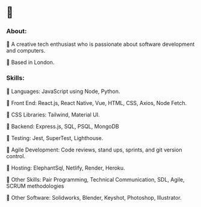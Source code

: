 <div> 
 <h1>👋</h1>
  <h3>About:</h3>
 <p>
  🌱  A creative tech enthusiast who is passionate about software development and computers.
 </p>
  <p>
  📍  Based in London.
 </p>
  <h3>Skills:</h3>
  <p>
  🔹  Languages: JavaScript using Node, Python.
  
  🔸  Front End: React.js, React Native, Vue, HTML, CSS, Axios, Node Fetch.
  
  🔹  CSS Libraries: Tailwind, Material UI.
  
  🔸  Backend: Express.js, SQL, PSQL, MongoDB
  
  🔹  Testing: Jest, SuperTest, Lighthouse.
  
  🔸  Agile Development: Code reviews, stand ups, sprints, and git version control.
  
  🔹  Hosting: ElephantSql, Netlify, Render, Heroku.
  
  🔸  Other Skills: Pair Programming, Technical Communication, SDL, Agile, SCRUM methodologies
  
  🔹  Other Software: Solidworks, Blender, Keyshot, Photoshop, Illustrator. 
  </p>
</div>



<!--
**27Stanley/27Stanley** is a ✨ _special_ ✨ repository because its `README.md` (this file) appears on your GitHub profile.

Here are some ideas to get you started:

- 🔭 I’m currently working on ...
- 🌱 I’m currently learning ...
- 👯 I’m looking to collaborate on ...
- 🤔 I’m looking for help with ...
- 💬 Ask me about ...
- 📫 How to reach me: ...
- 😄 Pronouns: ...
- ⚡ Fun fact: ...
-->
